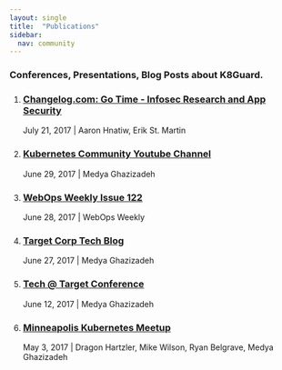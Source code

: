 ```yaml
---
layout: single
title:  "Publications"
sidebar:
  nav: community
---
```



### Conferences, Presentations, Blog Posts about K8Guard.

1. ### [Changelog.com: Go Time - Infosec Research and App Security](https://changelog.com/gotime/51) 
    July 21, 2017 | Aaron Hnatiw, Erik St. Martin
1. ### [Kubernetes Community Youtube Channel](https://www.youtube.com/watch?v=9W6sGmjsW_c)  
    June 29, 2017 | Medya Ghazizadeh
1. ### [WebOps Weekly Issue 122](https://webopsweekly.com/issues/122)  
    June 28, 2017 | WebOps Weekly
1. ### [Target Corp Tech Blog](http://target.github.io/infrastructure/k8guard-the-guardian-angel-for-kuberentes)  
    June 27, 2017 | Medya Ghazizadeh
1. ### [Tech @ Target Conference]()  
    June 12, 2017 | Medya Ghazizadeh
1. ### [Minneapolis Kubernetes Meetup](https://www.meetup.com/Minneapolis-Kubernetes-Meetup/events/239191631/)  
    May 3, 2017 | Dragon Hartzler, Mike Wilson, Ryan Belgrave, Medya Ghazizadeh
